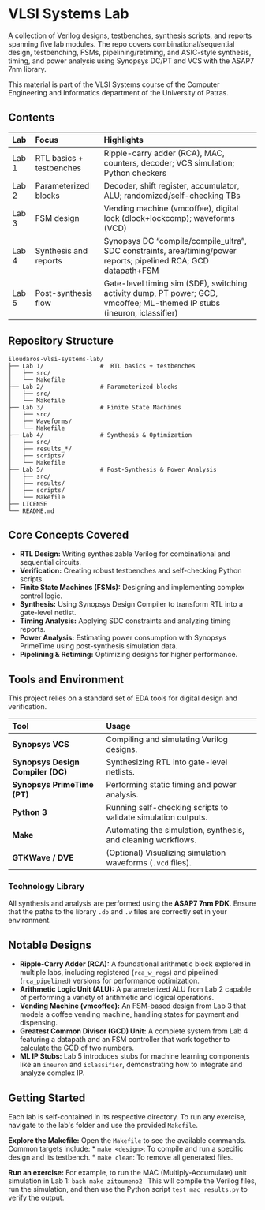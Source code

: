# VLSI Systems Lab

A collection of Verilog designs, testbenches, synthesis scripts, and reports spanning five lab modules. The repo covers combinational/sequential design, testbenching, FSMs, pipelining/retiming, and ASIC-style synthesis, timing, and power analysis using Synopsys DC/PT and VCS with the ASAP7 7nm library.

This material is part of the VLSI Systems course of the Computer Engineering and Informatics department of the University of Patras.

## Contents

| Lab | Focus | Highlights |
|:---|:---|:---|
| Lab 1 | RTL basics + testbenches | Ripple-carry adder (RCA), MAC, counters, decoder; VCS simulation; Python checkers |
| Lab 2 | Parameterized blocks | Decoder, shift register, accumulator, ALU; randomized/self-checking TBs |
| Lab 3 | FSM design | Vending machine (vmcoffee), digital lock (dlock+lockcomp); waveforms (VCD) |
| Lab 4 | Synthesis and reports | Synopsys DC “compile/compile_ultra”, SDC constraints, area/timing/power reports; pipelined RCA; GCD datapath+FSM |
| Lab 5 | Post-synthesis flow | Gate-level timing sim (SDF), switching activity dump, PT power; GCD, vmcoffee; ML-themed IP stubs (ineuron, iclassifier) |

## Repository Structure

```
iloudaros-vlsi-systems-lab/
├── Lab 1/                #  RTL basics + testbenches
│   ├── src/
│   └── Makefile
├── Lab 2/                # Parameterized blocks
│   ├── src/
│   └── Makefile
├── Lab 3/                # Finite State Machines
│   ├── src/
│   ├── Waveforms/
│   └── Makefile
├── Lab 4/                # Synthesis & Optimization
│   ├── src/
│   ├── results_*/
│   ├── scripts/
│   └── Makefile
├── Lab 5/                # Post-Synthesis & Power Analysis
│   ├── src/
│   ├── results/
│   ├── scripts/
│   └── Makefile
├── LICENSE
└── README.md
```


## Core Concepts Covered
*   **RTL Design:** Writing synthesizable Verilog for combinational and sequential circuits.
*   **Verification:** Creating robust testbenches and self-checking Python scripts.
*   **Finite State Machines (FSMs):** Designing and implementing complex control logic.
*   **Synthesis:** Using Synopsys Design Compiler to transform RTL into a gate-level netlist.
*   **Timing Analysis:** Applying SDC constraints and analyzing timing reports.
*   **Power Analysis:** Estimating power consumption with Synopsys PrimeTime using post-synthesis simulation data.
*   **Pipelining & Retiming:** Optimizing designs for higher performance.

## Tools and Environment

This project relies on a standard set of EDA tools for digital design and verification.

| Tool | Usage |
| :--- | :--- |
| **Synopsys VCS** | Compiling and simulating Verilog designs. |
| **Synopsys Design Compiler (DC)** | Synthesizing RTL into gate-level netlists. |
| **Synopsys PrimeTime (PT)** | Performing static timing and power analysis. |
| **Python 3** | Running self-checking scripts to validate simulation outputs. |
| **Make** | Automating the simulation, synthesis, and cleaning workflows. |
| **GTKWave / DVE** | (Optional) Visualizing simulation waveforms (`.vcd` files). |

### Technology Library
All synthesis and analysis are performed using the **ASAP7 7nm PDK**. Ensure that the paths to the library `.db` and `.v` files are correctly set in your environment.

## Notable Designs

-   **Ripple-Carry Adder (RCA):** A foundational arithmetic block explored in multiple labs, including registered (`rca_w_regs`) and pipelined (`rca_pipelined`) versions for performance optimization.
-   **Arithmetic Logic Unit (ALU):** A parameterized ALU from Lab 2 capable of performing a variety of arithmetic and logical operations.
-   **Vending Machine (vmcoffee):** An FSM-based design from Lab 3 that models a coffee vending machine, handling states for payment and dispensing.
-   **Greatest Common Divisor (GCD) Unit:** A complete system from Lab 4 featuring a datapath and an FSM controller that work together to calculate the GCD of two numbers.
-   **ML IP Stubs:** Lab 5 introduces stubs for machine learning components like an `ineuron` and `iclassifier`, demonstrating how to integrate and analyze complex IP.

## Getting Started

Each lab is self-contained in its respective directory. To run any exercise, navigate to the lab's folder and use the provided `Makefile`.

 **Explore the Makefile:**
    Open the `Makefile` to see the available commands. Common targets include:
    *   `make <design>`: To compile and run a specific design and its testbench.
    *   `make clean`: To remove all generated files.

 **Run an exercise:**
    For example, to run the MAC (Multiply-Accumulate) unit simulation in Lab 1:
    ```bash
    make zitoumeno2
    ```
    This will compile the Verilog files, run the simulation, and then use the Python script `test_mac_results.py` to verify the output.
















